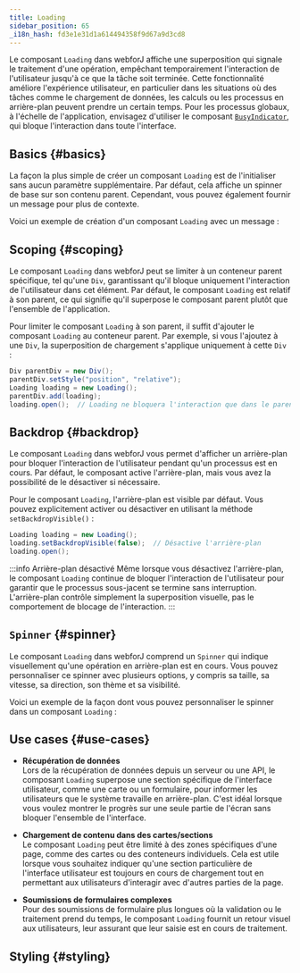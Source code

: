```yaml
---
title: Loading
sidebar_position: 65
_i18n_hash: fd3e1e31d1a614494358f9d67a9d3cd8
---
```

<DocChip chip="shadow" />
<DocChip chip="name" label="dwc-loading" />
<DocChip chip='since' label='24.10' />
<JavadocLink type="loading" location="com/webforj/component/loading/Loading" top='true'/>

Le composant `Loading` dans webforJ affiche une superposition qui signale le traitement d'une opération, empêchant temporairement l'interaction de l'utilisateur jusqu'à ce que la tâche soit terminée. Cette fonctionnalité améliore l'expérience utilisateur, en particulier dans les situations où des tâches comme le chargement de données, les calculs ou les processus en arrière-plan peuvent prendre un certain temps. Pour les processus globaux, à l'échelle de l'application, envisagez d'utiliser le composant [`BusyIndicator`](../components/busyindicator), qui bloque l'interaction dans toute l'interface.

## Basics {#basics}

La façon la plus simple de créer un composant `Loading` est de l'initialiser sans aucun paramètre supplémentaire. Par défaut, cela affiche un spinner de base sur son contenu parent. Cependant, vous pouvez également fournir un message pour plus de contexte.

Voici un exemple de création d'un composant `Loading` avec un message :

<ComponentDemo 
path='/webforj/loadingdemo?' 
javaE='https://raw.githubusercontent.com/webforj/webforj-documentation/refs/heads/main/src/main/java/com/webforj/samples/views/loading/LoadingDemoView.java'
cssURL='/css/loadingstyles/loadingdemo.css'
height = '300px'
/>

## Scoping {#scoping}

Le composant `Loading` dans webforJ peut se limiter à un conteneur parent spécifique, tel qu'une `Div`, garantissant qu'il bloque uniquement l'interaction de l'utilisateur dans cet élément. Par défaut, le composant `Loading` est relatif à son parent, ce qui signifie qu'il superpose le composant parent plutôt que l'ensemble de l'application.

Pour limiter le composant `Loading` à son parent, il suffit d'ajouter le composant `Loading` au conteneur parent. Par exemple, si vous l'ajoutez à une `Div`, la superposition de chargement s'applique uniquement à cette `Div` :

```java
Div parentDiv = new Div();  
parentDiv.setStyle("position", "relative");
Loading loading = new Loading();
parentDiv.add(loading);
loading.open();  // Loading ne bloquera l'interaction que dans le parentDiv
```

## Backdrop {#backdrop}

Le composant `Loading` dans webforJ vous permet d'afficher un arrière-plan pour bloquer l'interaction de l'utilisateur pendant qu'un processus est en cours. Par défaut, le composant active l'arrière-plan, mais vous avez la possibilité de le désactiver si nécessaire.

Pour le composant `Loading`, l'arrière-plan est visible par défaut. Vous pouvez explicitement activer ou désactiver en utilisant la méthode `setBackdropVisible()` :

```java
Loading loading = new Loading();
loading.setBackdropVisible(false);  // Désactive l'arrière-plan
loading.open();
```
:::info Arrière-plan désactivé
Même lorsque vous désactivez l'arrière-plan, le composant `Loading` continue de bloquer l'interaction de l'utilisateur pour garantir que le processus sous-jacent se termine sans interruption. L'arrière-plan contrôle simplement la superposition visuelle, pas le comportement de blocage de l'interaction.
:::

## `Spinner` {#spinner}

Le composant `Loading` dans webforJ comprend un `Spinner` qui indique visuellement qu'une opération en arrière-plan est en cours. Vous pouvez personnaliser ce spinner avec plusieurs options, y compris sa taille, sa vitesse, sa direction, son thème et sa visibilité.

Voici un exemple de la façon dont vous pouvez personnaliser le spinner dans un composant `Loading` :

<ComponentDemo 
path='/webforj/loadingspinnerdemo?' 
javaE='https://raw.githubusercontent.com/webforj/webforj-documentation/refs/heads/main/src/main/java/com/webforj/samples/views/loading/LoadingSpinnerDemoView.java'
cssURL='/css/loadingstyles/loadingspinnerdemo.css'
height = '300px'
/>

## Use cases {#use-cases}
- **Récupération de données**  
   Lors de la récupération de données depuis un serveur ou une API, le composant `Loading` superpose une section spécifique de l'interface utilisateur, comme une carte ou un formulaire, pour informer les utilisateurs que le système travaille en arrière-plan. C'est idéal lorsque vous voulez montrer le progrès sur une seule partie de l'écran sans bloquer l'ensemble de l'interface.

- **Chargement de contenu dans des cartes/sections**  
   Le composant `Loading` peut être limité à des zones spécifiques d'une page, comme des cartes ou des conteneurs individuels. Cela est utile lorsque vous souhaitez indiquer qu'une section particulière de l'interface utilisateur est toujours en cours de chargement tout en permettant aux utilisateurs d'interagir avec d'autres parties de la page.

- **Soumissions de formulaires complexes**  
   Pour des soumissions de formulaire plus longues où la validation ou le traitement prend du temps, le composant `Loading` fournit un retour visuel aux utilisateurs, leur assurant que leur saisie est en cours de traitement.

## Styling {#styling}

<TableBuilder name="Loading" />
